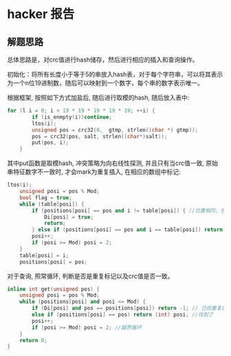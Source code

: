 

# hacker 报告

## 解题思路

总体思路是，对crc值进行hash储存，然后进行相应的插入和查询操作。

初始化：将所有长度小于等于5的串放入hash表，对于每个字符串，可以将其表示为一个n位19进制数，随后可以映射到一个数字，每个串的数字表示唯一。

根据框架, 按照如下方式加盐后, 随后进行取模的hash, 随后放入表中:

```c++
for (l i = 0; i < 19 * 19 * 19 * 19 * 19; ++i) {
        if (is_enmpty(i))continue;
        ltos(i);
        unsigned pos = crc32(0,  gtmp, strlen((char *) gtmp));
        pos = crc32(pos, salt, strlen((char*)salt));
        put(pos, i);
    }
```

其中put函数是取模hash, 冲突策略为向右线性探测, 并且只有当crc值一致, 原始串特征数字不一致时, 才会mark为重复插入, 在相应的数组中标记:

```c++
ltos(i); 
    unsigned posi = pos % Mod;
    bool flag = true;
    while (table[posi]) {
        if (positions[posi] == pos and i != table[posi]) { //位置相同，但代表但字符串不同，则为重复
            Di[posi] = true;
            return;
        } else if (positions[posi] == pos and i == table[posi]) return; //重复插入，置之不理
        posi++;
        if (posi >= Mod) posi = 2;
    }
    table[posi] = i;
    positions[posi] = pos;
```

对于查询, 照常循环, 判断是否是重复标记以及crc值是否一致。

```c++
inline int get(unsigned pos) {
    unsigned posi = pos % Mod;
    while (positions[posi] and posi <= Mod) {
        if (Di[posi] and pos == positions[posi]) return -1; // 已经重复的单词位置，并且对应的单词hash一致
        else if (positions[posi] == pos) return (int) posi; //找到了
        posi++;
        if (posi >= Mod) posi = 2; //越界循环
    }
    return 0;
}
```

